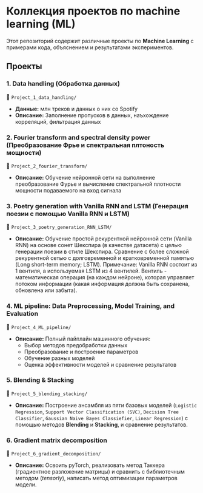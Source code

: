 # Коллекция проектов по machine learning (ML)  

Этот репозиторий содержит различные проекты по **Machine Learning** с примерами кода, объяснением и результатами экспериментов. 

## Проекты  

### 1. Data handling (Обработка данных)  
📁 `Project_1_data_handling/`  
- **Данные:** млн треков и данных о них со Spotify 
- **Описание:** Заполнение пропусков в данных, наъхождение корреляций, фильтрация данных

### 2. Fourier transform and spectral density power (Преобразование Фрье и спектральная плтоность мощности)  
📁 `Project_2_fourier_transform/`  
- **Описание:** Обучение нейронной сети на выполнение преобразование Фурье и вычисление спектральной плотности мощности подаваемого на вход сигнала

### 3. Poetry generation with Vanilla RNN and LSTM (Генерация поезии с помощью Vanilla RNN и LSTM)  
📁 `Project_3_poetry_generation_RNN_LSTM/`  
- **Описание:** Обучение простой рекурентной нейронной сети (Vanilla RNN) на основе сонет Шекспира (в качестве датасета) с целью генерации поезии в стиле Шекспира. Сравнение с более сложной рекурентной сетью c долговременной и кратковременной памятью (Long short-term memory; LSTM). Примечание: Vanilla RNN состоит из 1 вентиля, а используемая LSTM из 4 вентилей. Вентиль - математическая операция (на каждом нейроне), которая управляет потоком информации (какая информация должна быть сохранена, обновлена или забыта).

### 4. ML pipeline: Data Preprocessing, Model Training, and Evaluation
📁 `Project_4_ML_pipeline/`  
- **Описание:** Полный пайплайн машинного обучения: 
    - Выбор методов предобработки данных
    - Преобразование и построение параметров
    - Обучение разных моделей
    - Оценка эффективности моделей и сравнение результатов

### 5. Blending & Stacking
📁 `Project_5_blending_stacking/`  
- **Описание:** Построение ансамбля из пяти базовых моделей (`Logistic Regression`, `Support Vector Classification (SVC)`, `Decision Tree Classifier`, `Gaussian Naive Bayes Classiefier`, `Linear Regression`) с помощью методов **Blending** и **Stacking**, и сравнение результатов.

### 6. Gradient matrix decomposition
📁 `Project_6_gradient_decomposition/`  
- **Описание:** Освоить pyTorch, реализовать метод Таккера (градиентное разложение матрицы) и сравнить с библиотечным методом (*tensorly*), написать метод оптимизации параметров модели.